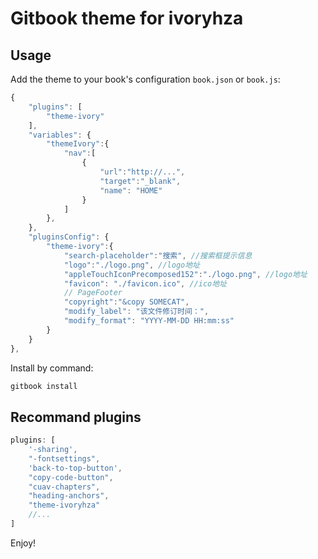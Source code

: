 # Gitbook theme for ivoryhza

## Usage

Add the theme to your book's configuration `book.json` or `book.js`:

```js
{
    "plugins": [
        "theme-ivory"
    ],
    "variables": {
        "themeIvory":{
            "nav":[
                {
                    "url":"http://...",
                    "target":"_blank",
                    "name": "HOME"
                }
            ]
        },
    },
    "pluginsConfig": {
        "theme-ivory":{
            "search-placeholder":"搜索", //搜索框提示信息
            "logo":"./logo.png", //logo地址
            "appleTouchIconPrecomposed152":"./logo.png", //logo地址
            "favicon": "./favicon.ico", //ico地址
            // PageFooter
            "copyright":"&copy SOMECAT",
            "modify_label": "该文件修订时间：",
            "modify_format": "YYYY-MM-DD HH:mm:ss"
        }
    }
},
```

Install by command:

``` bash
gitbook install
```

## Recommand plugins

```js
plugins: [
    '-sharing',
    "-fontsettings",
    'back-to-top-button',
    "copy-code-button",
    "cuav-chapters",
    "heading-anchors",
    "theme-ivoryhza"
    //...
]
```


Enjoy!